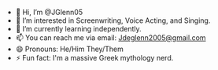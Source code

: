 - 👋 Hi, I’m @JGlenn05
- 👀 I’m interested in Screenwriting, Voice Acting, and Singing.
- 🌱 I’m currently learning independently.
- 📫 You can reach me via email: Jdeglenn2005@gmail.com
- 😄 Pronouns: He/Him They/Them
- ⚡ Fun fact: I'm a massive Greek mythology nerd.

<!---
JGlenn05/JGlenn05 is a ✨ special ✨ repository because its `README.md` (this file) appears on your GitHub profile.
You can click the Preview link to take a look at your changes.
--->
